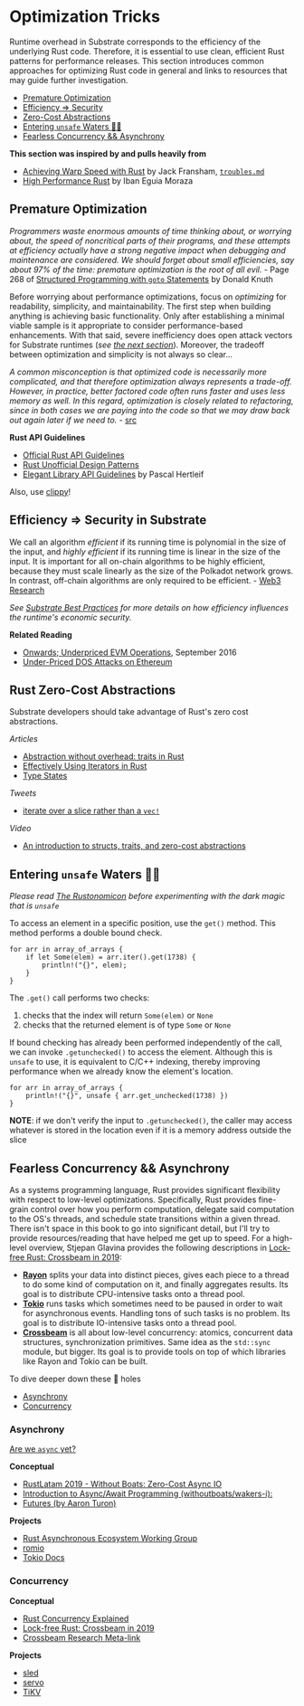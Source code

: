 # Optimization Tricks

Runtime overhead in Substrate corresponds to the efficiency of the underlying Rust code. Therefore,
it is essential to use clean, efficient Rust patterns for performance releases. This section
introduces common approaches for optimizing Rust code in general and links to resources that may
guide further investigation.

-   [Premature Optimization](#premature)
-   [Efficiency => Security](#sec)
-   [Zero-Cost Abstractions](#zero)
-   [Entering `unsafe` Waters 🏴‍☠️](#unsafe)
-   [Fearless Concurrency && Asynchrony](#more)

**This section was inspired by and pulls heavily from**

-   [Achieving Warp Speed with Rust](http://troubles.md/posts/rust-optimization/) by Jack Fransham,
    [`troubles.md`](http://troubles.md/)
-   [High Performance Rust](https://www.packtpub.com/application-development/rust-high-performance)
    by Iban Eguia Moraza

## Premature Optimization <a name = "premature"></a>

_Programmers waste enormous amounts of time thinking about, or worrying about, the speed of
noncritical parts of their programs, and these attempts at efficiency actually have a strong
negative impact when debugging and maintenance are considered. We should forget about small
efficiencies, say about 97% of the time: premature optimization is the root of all evil._ - Page 268
of
[Structured Programming with `goto` Statements](http://wiki.c2.com/?StructuredProgrammingWithGoToStatements)
by Donald Knuth

Before worrying about performance optimizations, focus on _optimizing_ for readability, simplicity,
and maintainability. The first step when building anything is achieving basic functionality. Only
after establishing a minimal viable sample is it appropriate to consider performance-based
enhancements. With that said, severe inefficiency does open attack vectors for Substrate runtimes
(_see [the next section](#sec)_). Moreover, the tradeoff between optimization and simplicity is not
always so clear...

_A common misconception is that optimized code is necessarily more complicated, and that therefore
optimization always represents a trade-off. However, in practice, better factored code often runs
faster and uses less memory as well. In this regard, optimization is closely related to refactoring,
since in both cases we are paying into the code so that we may draw back out again later if we need
to._ - [src](http://wiki.c2.com/?PrematureOptimization)

**Rust API Guidelines**

-   [Official Rust API Guidelines](https://rust-lang-nursery.github.io/api-guidelines/about.html)
-   [Rust Unofficial Design Patterns](https://github.com/rust-unofficial/patterns)
-   [Elegant Library API Guidelines](https://deterministic.space/elegant-apis-in-rust.html) by
    Pascal Hertleif

Also, use [clippy](https://github.com/rust-lang/rust-clippy)!

## Efficiency => Security in Substrate <a name = "sec"></a>

We call an algorithm _efficient_ if its running time is polynomial in the size of the input, and
_highly efficient_ if its running time is linear in the size of the input. It is important for all
on-chain algorithms to be highly efficient, because they must scale linearly as the size of the
Polkadot network grows. In contrast, off-chain algorithms are only required to be efficient. -
[Web3 Research](http://research.web3.foundation/en/latest/polkadot/NPoS/1.intro/)

_See [Substrate Best Practices](https://substrate.dev/docs/en/tutorials/tcr/) for more details on
how efficiency influences the runtime's economic security._

**Related Reading**

-   [Onwards; Underpriced EVM Operations](https://www.parity.io/onwards/), September 2016
-   [Under-Priced DOS Attacks on Ethereum](https://www4.comp.polyu.edu.hk/~csxluo/DoSEVM.pdf)

## Rust Zero-Cost Abstractions <a name = "zero"></a>

Substrate developers should take advantage of Rust's zero cost abstractions.

_Articles_

-   [Abstraction without overhead: traits in Rust](https://blog.rust-lang.org/2015/05/11/traits.html)
-   [Effectively Using Iterators in Rust](https://hermanradtke.com/2015/06/22/effectively-using-iterators-in-rust.html)
-   [Type States](https://rust-embedded.github.io/book/static-guarantees/zero-cost-abstractions.html)

_Tweets_

-   [iterate over a slice rather than a `vec!`](https://twitter.com/heinz_gies/status/1121490424739303425)

_Video_

-   [An introduction to structs, traits, and zero-cost abstractions](https://www.youtube.com/watch?v=Sn3JklPAVLk)

## Entering `unsafe` Waters 🏴‍☠️ <a name = "unsafe"></a>

_Please read [The Rustonomicon](https://doc.rust-lang.org/nomicon/) before experimenting with the
dark magic that is `unsafe`_

To access an element in a specific position, use the `get()` method. This method performs a double
bound check.

```rust, ignore
for arr in array_of_arrays {
    if let Some(elem) = arr.iter().get(1738) {
        println!("{}", elem);
    }
}
```

The `.get()` call performs two checks:

1. checks that the index will return `Some(elem)` or `None`
2. checks that the returned element is of type `Some` or `None`

If bound checking has already been performed independently of the call, we can invoke
`.getunchecked()` to access the element. Although this is `unsafe` to use, it is equivalent to C/C++
indexing, thereby improving performance when we already know the element's location.

```rust, ignore
for arr in array_of_arrays {
    println!("{}", unsafe { arr.get_unchecked(1738) })
}
```

**NOTE**: if we don't verify the input to `.getunchecked()`, the caller may access whatever is
stored in the location even if it is a memory address outside the slice

## Fearless Concurrency && Asynchrony <a name = "more"></a>

As a systems programming language, Rust provides significant flexibility with respect to low-level
optimizations. Specifically, Rust provides fine-grain control over how you perform computation,
delegate said computation to the OS's threads, and schedule state transitions within a given thread.
There isn't space in this book to go into significant detail, but I'll try to provide
resources/reading that have helped me get up to speed. For a high-level overview, Stjepan Glavina
provides the following descriptions in
[Lock-free Rust: Crossbeam in 2019](https://stjepang.github.io/2019/01/29/lock-free-rust-crossbeam-in-2019.html):

-   **[Rayon](https://github.com/rayon-rs/rayon)** splits your data into distinct pieces, gives each
    piece to a thread to do some kind of computation on it, and finally aggregates results. Its goal
    is to distribute CPU-intensive tasks onto a thread pool.
-   **[Tokio](https://github.com/tokio-rs/tokio)** runs tasks which sometimes need to be paused in
    order to wait for asynchronous events. Handling tons of such tasks is no problem. Its goal is to
    distribute IO-intensive tasks onto a thread pool.
-   **[Crossbeam](https://github.com/crossbeam-rs/crossbeam)** is all about low-level concurrency:
    atomics, concurrent data structures, synchronization primitives. Same idea as the `std::sync`
    module, but bigger. Its goal is to provide tools on top of which libraries like Rayon and Tokio
    can be built.

To dive deeper down these 🐰 holes

-   [Asynchrony](#async)
-   [Concurrency](#concurrency)

### Asynchrony <a name = "async"></a>

[Are we `async` yet?](https://areweasyncyet.rs/)

**Conceptual**

-   [RustLatam 2019 - Without Boats: Zero-Cost Async IO](https://www.youtube.com/watch?v=skos4B5x7qE)
-   [Introduction to Async/Await Programming (withoutboats/wakers-i):](https://boats.gitlab.io/blog/post/wakers-i/)
-   [Futures (by Aaron Turon)](http://aturon.github.io/2016/08/11/futures/)

**Projects**

-   [Rust Asynchronous Ecosystem Working Group](https://github.com/rustasync)
-   [romio](https://github.com/withoutboats/romio)
-   [Tokio Docs](https://tokio.rs/docs/overview/)

### Concurrency <a name = "concurrency"></a>

**Conceptual**

-   [Rust Concurrency Explained](https://www.youtube.com/watch?v=Dbytx0ivH7Q)
-   [Lock-free Rust: Crossbeam in 2019](https://stjepang.github.io/2019/01/29/lock-free-rust-crossbeam-in-2019.html)
-   [Crossbeam Research Meta-link](https://github.com/crossbeam-rs/rfcs/wiki)

**Projects**

-   [sled](https://github.com/spacejam/sled)
-   [servo](https://github.com/servo/servo)
-   [TiKV](https://github.com/tikv/tikv)
